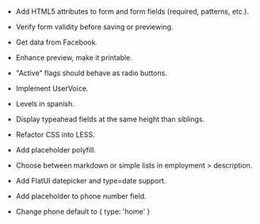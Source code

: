 + Add HTML5 attributes to form and form fields (required, patterns, etc.).
+ Verify form validity before saving or previewing.
+ Get data from Facebook.
+ Enhance preview, make it printable.
+ "Active" flags should behave as radio buttons.
+ Implement UserVoice.
+ Levels in spanish.
+ Display typeahead fields at the same height than siblings.
+ Refactor CSS into LESS.
+ Add placeholder polyfill.
+ Choose between markdown or simple lists in employment > description.
+ Add FlatUI datepicker and type=date support.

+ Add placeholder to phone number field.
+ Change phone default to { type: 'home' }
